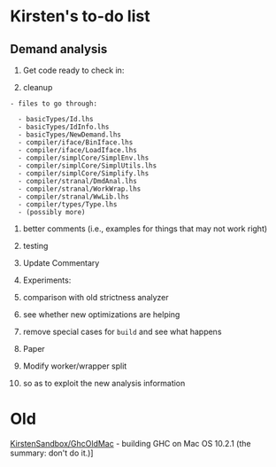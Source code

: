 # Kirsten's to-do list

## Demand analysis

1. Get code ready to check in:

  1. cleanup

    - files to go through:

      - basicTypes/Id.lhs
      - basicTypes/IdInfo.lhs
      - basicTypes/NewDemand.lhs
      - compiler/iface/BinIface.lhs
      - compiler/iface/LoadIface.lhs
      - compiler/simplCore/SimplEnv.lhs
      - compiler/simplCore/SimplUtils.lhs
      - compiler/simplCore/Simplify.lhs
      - compiler/stranal/DmdAnal.lhs
      - compiler/stranal/WorkWrap.lhs
      - compiler/stranal/WwLib.lhs
      - compiler/types/Type.lhs
      - (possibly more)
  1. better comments (i.e., examples for things that may not work right)
  1. testing

1. Update Commentary 

1. Experiments:

  1. comparison with old strictness analyzer
  1. see whether new optimizations are helping
  1. remove special cases for `build` and see what happens

1. Paper

1. Modify worker/wrapper split

  1. so as to exploit the new analysis information

# Old

[KirstenSandbox/GhcOldMac](kirsten-sandbox/ghc-old-mac) - building GHC on Mac OS 10.2.1 (the summary: don't do it.)\]
